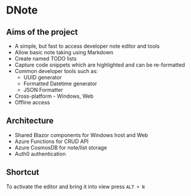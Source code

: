 # DNote

## Aims of the project

* A simple, but fast to access developer note editor and tools
* Allow basic note taking using Markdown
* Create named TODO lists
* Capture code snippets which are highlighted and can be re-formatted
* Common developer tools such as:
  * UUID generator
  * Formatted Datetime generator
  * JSON Formatter
* Cross-platform - Windows, Web
* Offline access

## Architecture

* Shared Blazor components for Windows host and Web
* Azure Functions for CRUD API
* Azure CosmosDB for note/list storage
* Auth0 authentication

## Shortcut

To activate the editor and bring it into view press `ALT + N`
